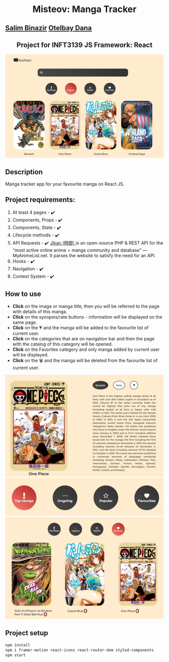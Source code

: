 <h1 align="center">Misteov: Manga Tracker</h1>
<h2><a href="https://github.com/gabdulova">Salim Binazir</a>
<a href="https://github.com/DanaOtelbay?">Otelbay Dana</a></h2>
<h2 align="center">Project for INFT3139 JS Framework: React</h2>

<img src="sample.jpg">

## Description
Manga tracker app for your favourite manga on React JS. 

## Project requirements:
1. At least 4 pages - ✔️
2. Components, Props - ✔️
3. Components, State - ✔️
4. Lifecycle methods - ✔️
5. API Requests - ✔️
<a  href="https://docs.api.jikan.moe/"> Jikan (時間) </a> is an open-source PHP & REST API for the “most active online anime + manga community and database” — MyAnimeList.net. It parses the website to satisfy the need for an API. 
6. Hooks - ✔️
7. Navigation - ✔️
8. Context System - ✔️

## How to use
- **Click** on the image or manga title, then you will be referred to the page with details of this manga.
- **Click** on the synopsis/rate buttons - information will be displayed on the same page.
- **Click** on the 💗 and the manga will be added to the favourite list of current user. 
- **Click** on the categories that are on navigation bar and then the page with the catalog of this category will be opened.
- **Click** on the Favorites category and only manga added by current user will be displayed.
- **Click** on the 🗑️ and the manga will be deleted from the favourite list of current user.

<img src="sample2.jpg">
<img src="sample3.jpg">
<img src="sample4.jpg">

## Project setup
```
npm install
npm i framer-motion react-icons react-router-dom styled-components
npm start
```
